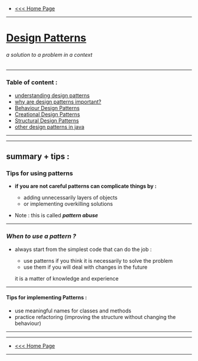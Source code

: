 
- [<<< Home Page](../../README.md)
---
# <u>Design Patterns</u>
###### a solution to a problem in a context

----
### Table of content :
- [understanding design patterns](content/understanding_design_patterns.md)
- [why are design patterns important?](content/why_are_design_patterns_important.md)
- [Behaviour Design Patterns](content/Behaviour_Design_Patterns.md)
- [Creational Design Patterns](content/Creational_Design_Patterns.md)
- [Structural Design Patterns](content/Structural_Design_Patterns.md)
- [other design patterns in java](content/other_design_patternsin_java.md)
-----
---

## summary + tips :
  
### Tips for using patterns
- **if you are not careful patterns can complicate things by :**
    - adding unnecessarily layers of objects 
    - or implementing overkilling solutions
    

- Note : this is called _**pattern abuse**_
---

### _**When to use a pattern ?**_
- always start from the simplest code that can do the job :
     - use patterns if you think it is necessarily to solve the problem
     - use them if you  will deal with changes in the future


    it is a matter of knowledge and experience  

----
#### Tips for implementing Patterns :
- use meaningful names for classes and methods
- practice refactoring (improving the structure without changing the behaviour)
    
------------
-----------

- [<<< Home Page](../../README.md)
---